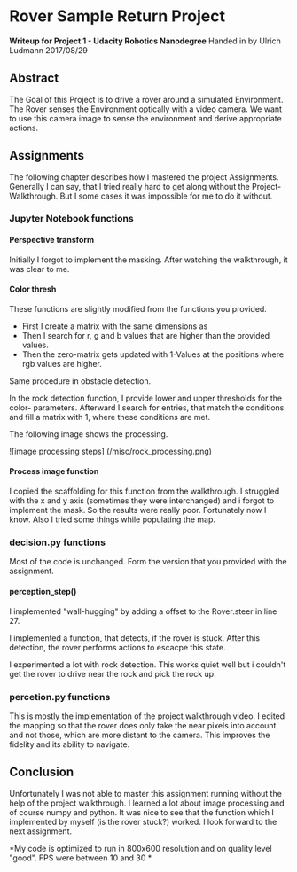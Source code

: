 # Rover Sample Return Project
**Writeup for Project 1 - Udacity Robotics Nanodegree** Handed in by Ulrich Ludmann 2017/08/29

## Abstract
The Goal of this Project is to drive a rover around a simulated Environment. The Rover senses the Environment optically with a video camera.
We want to use this camera image to sense the environment and derive appropriate actions.

## Assignments
The following chapter describes how I mastered the project Assignments.
Generally I can say, that I tried really hard to get along without the Project-Walkthrough. But I some cases it was impossible for me to do it without.

### Jupyter Notebook functions

#### Perspective transform
Initially I forgot to implement the masking. After watching the walkthrough, it was clear to me.

#### Color thresh
These functions are slightly modified from the functions you provided.
+ First I create a matrix with the same dimensions as
+ Then I search for r, g and b values that are higher than the provided values.
+ Then the zero-matrix gets updated with 1-Values at the positions where rgb values are higher.

Same procedure in obstacle detection.

In the rock detection function, I provide lower and upper thresholds for the color- parameters.
Afterward I search for entries, that match the conditions and fill a matrix with 1, where these conditions are met.

The following image shows the processing.

![image processing steps] (/misc/rock_processing.png)


#### Process image function
I copied the scaffolding for this function from the walkthrough.
I struggled with the x and y axis (sometimes they were interchanged) and i forgot to implement the mask. So the results were really poor. Fortunately now I know.
Also I tried some things while populating  the map.


### decision.py functions
Most of the code is unchanged. Form the version that you provided with the assignment.
#### perception_step()
I implemented "wall-hugging" by adding a offset to the Rover.steer in line 27.

I implemented a function, that detects, if the rover is stuck. After this detection, the rover performs actions to escacpe this state.

I experimented a lot with rock detection. This works quiet well but i couldn't get the rover to drive near the rock and pick the rock up.

### percetion.py functions
This is mostly the implementation of the project walkthrough video. I edited the mapping so that the rover does only take the near pixels into account and not those, which are more distant to the camera. This improves the fidelity and its ability to navigate.


## Conclusion
Unfortunately I was not able to master this assignment running without the help of the project walkthrough. I learned a lot about image processing and of course numpy and python.
It was nice to see that the function which I implemented by myself (is the rover stuck?) worked.
I look forward to the next assignment.

*My code is optimized to run in 800x600 resolution and on quality level "good". FPS were between 10 and 30 *

